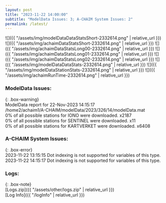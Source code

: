 ```yaml
---
layout: post
title: "2023-11-22 14:00:00"
subtitle: "ModelData Issues: 3; A-CHAIM System Issues: 2"
permalink: /latest/
---
```


![]({{ "/assets/img/modelDataDataStatsShort-2332614.png" | relative_url }})
![]({{ "/assets/img/achaimDataStatsShort-2332614.png" | relative_url }})
![]({{ "/assets/img/achaimDataStatsLong00-2332614.png" | relative_url }})
![]({{ "/assets/img/achaimDataStatsLong01-2332614.png" | relative_url }})
![]({{ "/assets/img/achaimDataStatsLong02-2332614.png" | relative_url }})
![]({{ "/assets/img/modelDataDataStats-2332614.png" | relative_url }})
![]({{ "/assets/img/modelDataStationStats-2332614.png" | relative_url }})
![]({{ "/assets/img/achaimRunTime-2332614.png" | relative_url }})


### ModelData Issues:  
  
{: .box-warning}  
 ModelData report for 22-Nov-2023 14:15:17   
 /home2/achaim1/A-CHAIM/modelData/2023/326/14/modelData.mat   
 0% of all possible stations for IONO were downloaded. x2187   
 0% of all possible stations for SENTINEL were downloaded. x11   
 0% of all possible stations for KARTVERKET were downloaded. x6408   
  
### A-CHAIM System Issues:  
  
{: .box-error}  
2023-11-22 13:15:15 Dot indexing is not supported for variables of this type.  
2023-11-22 14:15:17 Dot indexing is not supported for variables of this type.  

### Logs:  
  
{: .box-note}  
[Logs.zip]({{ "/assets/other/logs.zip" | relative_url }})  
[Log Info]({{ "/logInfo" | relative_url }})  
